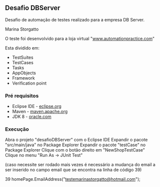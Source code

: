 ## Desafio DBServer

Desafio de automação de testes realizado para a empresa DB Server.

Marina Storgatto


O teste foi desenvolvido para a loja virtual "www.automationpractice.com" 

Esta dividido em:

* TestSuites
* TestCases
* Tasks
* AppObjects
* Framework
* Verification point

### Pré requisitos
* Eclipse IDE - [eclipse.org](http://www.eclipse.org/)
* Maven - [maven.apache.org](https://maven.apache.org/)
* JDK 8 - [oracle.com](http://www.oracle.com/technetwork/pt/java/javase/downloads/jdk8-downloads-2133151.html)

### Execução
Abra o projeto "desafioDBServer" com o Eclipse IDE
Expandir o pacote "src/main/java" no Package Explorer
Expandir o pacote "testCase" no Package Explorer
Clique com o botão direito em "NewShopTestCase"
Clique no menu "Run As -> JUnit Test"

(caso necessite ser rodado mais vezes é necessário a mudança do email a ser inserido no campo email
que se encontra na linha de código 39)

39 homePage.EmailAddress("testemarinastorgatto@hotmail.com");
